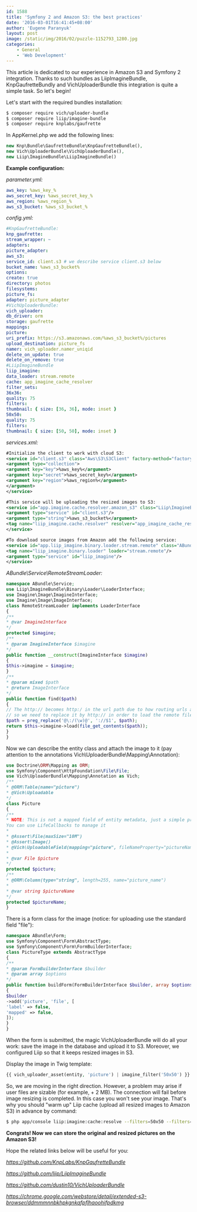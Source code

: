 ```yaml
---
id: 1588
title: 'Symfony 2 and Amazon S3: the best practices'
date: '2016-03-01T16:41:45+08:00'
author: 'Eugene Paranyuk'
layout: post
image: /static/img/2016/02/puzzle-1152793_1280.jpg
categories:
    - General
    - 'Web Development'
---
```


This article is dedicated to our experience in Amazon S3 and Symfony 2 integration. Thanks to such bundles as LiipImagineBundle, KnpGaufretteBundlу and VichUploaderBundle this integration is quite a simple task. So let's begin!

Let's start with the required bundles installation:

```bash
$ composer require vich/uploader-bundle
$ composer require liip/imagine-bundle
$ composer require knplabs/gaufrette
```

In AppKernel.php we add the following lines:

```php
new Knp\Bundle\GaufretteBundle\KnpGaufretteBundle(),
new Vich\UploaderBundle\VichUploaderBundle(),
new Liip\ImagineBundle\LiipImagineBundle()
```

**Example configuration:**

*parameter.yml:*

```yml
aws_key: %aws_key_%
aws_secret_key: %aws_secret_key_%
aws_region: %aws_region_%
aws_s3_bucket: %aws_s3_bucket_%
```

*config.yml:*

```yml
#KnpGaufretteBundle:
knp_gaufrette:
stream_wrapper: ~
adapters:
picture_adapter:
aws_s3:
service_id: client.s3 # we describe service client.s3 below
bucket_name: %aws_s3_bucket%
options:
create: true
directory: photos
filesystems:
picture_fs:
adapter: picture_adapter
#VichUploaderBundle:
vich_uploader:
db_driver: orm
storage: gaufrette
mappings:
picture:
uri_prefix: https://s3.amazonaws.com/%aws_s3_bucket%/pictures
upload_destination: picture_fs
namer: vich_uploader.namer_uniqid
delete_on_update: true
delete_on_remove: true
#LiipImagineBundle
liip_imagine:
data_loader: stream.remote
cache: app_imagine_cache_resolver
filter_sets:
36x36:
quality: 75
filters:
thumbnail: { size: [36, 36], mode: inset }
50x50:
quality: 75
filters:
thumbnail: { size: [50, 50], mode: inset }
```

*services.xml:*
```xml
#Initialize the client to work with cloud S3:
<service id="client.s3" class="Aws\S3\S3Client" factory-method="factory" factory-class="Aws\S3\S3Client">
<argument type="collection">
<argument key="key">%aws_key%</argument>
<argument key="secret">%aws_secret_key%</argument>
<argument key="region">%aws_region%</argument>
</argument>
</service>
```

```xml
#This service will be uploading the resized images to S3:
<service id="app.imagine.cache.resolver.amazon_s3" class="Liip\ImagineBundle\Imagine\Cache\Resolver\AwsS3Resolver">
<argument type="service" id="client.s3"/>
<argument type="string">%aws_s3_bucket%</argument>
<tag name="liip_imagine.cache.resolver" resolver="app_imagine_cache_resolver"/>
</service>
```

```xml
#To download source images from Amazon add the following service:
<service id="app.liip_imagine.binary.loader.stream.remote" class="ABundle\Service\RemoteStreamLoader">
<tag name="liip_imagine.binary.loader" loader="stream.remote"/>
<argument type="service" id="liip_imagine"/>
</service>
```

*ABundle\\Service\\RemoteStreamLoader:*

```php
namespace ABundle\Service;
use Liip\ImagineBundle\Binary\Loader\LoaderInterface;
use Imagine\Image\ImagineInterface;
use Imagine\Image\ImageInterface;
class RemoteStreamLoader implements LoaderInterface
{
/**
* @var ImagineInterface
*/
protected $imagine;
/**
* @param ImagineInterface $imagine
*/
public function __construct(ImagineInterface $imagine)
{
$this->imagine = $imagine;
}
/**
* @param mixed $path
* @return ImageInterface
*/
public function find($path)
{
// The http:// becomes http:/ in the url path due to how routing urls are converted
// so we need to replace it by http:// in order to load the remote file
$path = preg_replace('@\:/(\w)@', '://$1', $path);
return $this->imagine->load(file_get_contents($path));
}
}
```

Now we can describe the entity class and attach the image to it (pay attention to the annotations Vich\\UploaderBundle\\Mapping\\Annotation):

```php
use Doctrine\ORM\Mapping as ORM;
use Symfony\Component\HttpFoundation\File\File;
use Vich\UploaderBundle\Mapping\Annotation as Vich;
/**
* @ORM\Table(name="picture")
* @Vich\Uploadable
*/
class Picture
{
/**
* NOTE: This is not a mapped field of entity metadata, just a simple property.
You can use LifeCallbacks to manage it
*
* @Assert\File(maxSize="10M")
* @Assert\Image()
* @Vich\UploadableField(mapping="picture", fileNameProperty="pictureName")
*
* @var File $picture
*/
protected $picture;
/**
* @ORM\Column(type="string", length=255, name="picture_name")
*
* @var string $pictureName
*/
protected $pictureName;
}
```

There is a form class for the image (notice: for uploading use the standard field "file"):

```php
namespace ABundle\Form;
use Symfony\Component\Form\AbstractType;
use Symfony\Component\Form\FormBuilderInterface;
class PictureType extends AbstractType
{
/**
* @param FormBuilderInterface $builder
* @param array $options
*/
public function buildForm(FormBuilderInterface $builder, array $options)
{
$builder
->add('picture', 'file', [
'label' => false,
'mapped' => false,
]);
}
}
```

When the form is submitted, the magic VichUploaderBundle will do all your work: save the image in the database and upload it to S3.
Moreover, we configured Liip so that it keeps resized images in S3.

Display the image in Twig template:

```php
{{ vich_uploader_asset(entity, 'picture') | imagine_filter('50x50') }}
```

So, we are moving in the right direction. However, a problem may arise if user files are sizable (for example, + 2 MB). The connection will fail before image resizing is completed. In this case you won't see your image. That's why you should "warm up" Liip cache (upload all resized images to Amazon S3) in advance by command:

```bash
$ php app/console liip:imagine:cache:resolve --filters=50x50 --filters=36x36
```

**Congrats! Now we can store the original and resized pictures on the Amazon S3!**

Hope the related links below will be useful for you:

*<https://github.com/KnpLabs/KnpGaufretteBundle>*

*<https://github.com/liip/LiipImagineBundle>*

*<https://github.com/dustin10/VichUploaderBundle>*

*<https://chrome.google.com/webstore/detail/extended-s3-browser/ddmmmnnbkhpkgnkafpflhaoohifpdkmg>*